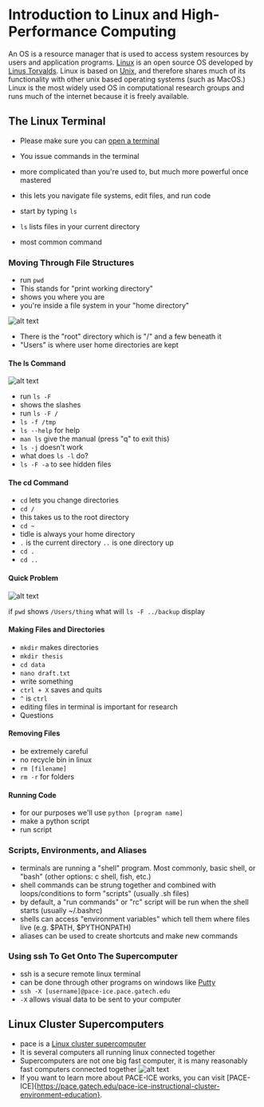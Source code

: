 # Introduction to Linux and High-Performance Computing

An OS is a resource manager that is used to access system resources by users and application programs. [Linux](https://github.com/torvalds/linux) is an open source OS developed by [Linus Torvalds](https://en.wikipedia.org/wiki/Linus_Torvalds).  Linux is based on [Unix](https://en.wikipedia.org/wiki/Unix), and therefore shares much of its functionality with other unix based operating systems (such as MacOS.) Linux is the most widely used OS in computational research groups and runs much of the internet because it is freely available.

## The Linux Terminal

* Please make sure you can [open a terminal](https://github.com/medford-group/bdqm-vip/blob/master/files/installing_software.md)
* You issue commands in the terminal
* more complicated than you're used to, but much more powerful once mastered
* this lets you navigate file systems, edit files, and run code


* start by typing `ls`
* `ls` lists files in your current directory
* most common command

### Moving Through File Structures

* run `pwd`
* This stands for "print working directory"
* shows you where you are
* you're inside a file system in your "home directory"

![alt text](https://swcarpentry.github.io/shell-novice/fig/filesystem.svg "Linux File Structure")


* There is the "root" directory which is "/" and a few beneath it
* "Users" is where user home directories are kept

#### The ls Command
![alt text](https://swcarpentry.github.io/shell-novice/fig/home-directories.svg "Linux Home Directory Structure")
* run `ls -F`
* shows the slashes
* run `ls -F /`
* `ls -f /tmp`
* `ls --help` for help
* `man ls` give the manual (press "q" to exit this)
* `ls -j` doesn't work
* what does `ls -l` do?
* `ls -F -a` to see hidden files



#### The cd Command
* `cd` lets you change directories
* `cd /`
* this takes us to the root directory
* `cd ~`
* tidle is always your home directory
* `.` is the current directory `..` is one directory up
* `cd .`
* `cd ..`

#### Quick Problem
![alt text](https://swcarpentry.github.io/shell-novice/fig/filesystem-challenge.svg "File Problem")

if `pwd` shows `/Users/thing` what will `ls -F ../backup` display


#### Making Files and Directories
* `mkdir` makes directories
* `mkdir thesis`
* `cd data`
* `nano draft.txt`
* write something
* `ctrl + X` saves and quits
* `^` is `ctrl`
* editing files in terminal is important for research
* Questions


#### Removing Files
* be extremely careful
* no recycle bin in linux
* `rm [filename]`
* `rm -r` for folders

#### Running Code
* for our purposes we'll use `python [program name]`
* make a python script
* run script

### Scripts, Environments, and Aliases
* terminals are running a "shell" program. Most commonly, basic shell, or "bash" (other options: c shell, fish, etc.)
* shell commands can be strung together and combined with loops/conditions to form "scripts" (usually .sh files)
* by default, a "run commands" or "rc" script will be run when the shell starts (usually ~/.bashrc)
* shells can access "environment variables" which tell them where files live (e.g. $PATH, $PYTHONPATH)
* aliases can be used to create shortcuts and make new commands


### Using ssh To Get Onto The Supercomputer
* ssh is a secure remote linux terminal
* can be done through other programs on windows like [Putty](https://www.chiark.greenend.org.uk/~sgtatham/putty/)
* `ssh -X [username]@pace-ice.pace.gatech.edu`
* `-X` allows visual data to be sent to your computer

## Linux Cluster Supercomputers
* pace is a [Linux cluster supercomputer](https://en.wikipedia.org/wiki/Computer_cluster)
* It is several computers all running linux connected together
* Supercomputers are not one big fast computer, it is many reasonably fast computers connected together
![alt text](https://ucdavis-bioinformatics-training.github.io/2017-June-RNA-Seq-Workshop/monday/cluster_diagram.png "Cluster Supercomputer Structure")
* If you want to learn more about PACE-ICE works, you can visit [PACE-ICE]{https://pace.gatech.edu/pace-ice-instructional-cluster-environment-education}. 

